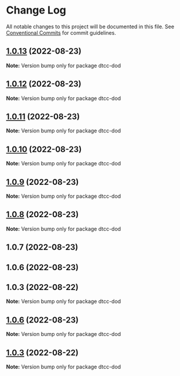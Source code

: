 # Change Log

All notable changes to this project will be documented in this file.
See [Conventional Commits](https://conventionalcommits.org) for commit guidelines.

## [1.0.13](https://github.com/paramountric/digitaltwincityviewer/compare/dtcc-dod@1.0.12...dtcc-dod@1.0.13) (2022-08-23)

**Note:** Version bump only for package dtcc-dod





## [1.0.12](https://github.com/paramountric/digitaltwincityviewer/compare/dtcc-dod@1.0.11...dtcc-dod@1.0.12) (2022-08-23)

**Note:** Version bump only for package dtcc-dod





## [1.0.11](https://github.com/paramountric/digitaltwincityviewer/compare/dtcc-dod@1.0.10...dtcc-dod@1.0.11) (2022-08-23)

**Note:** Version bump only for package dtcc-dod





## [1.0.10](https://github.com/paramountric/digitaltwincityviewer/compare/dtcc-dod@1.0.9...dtcc-dod@1.0.10) (2022-08-23)

**Note:** Version bump only for package dtcc-dod





## [1.0.9](https://github.com/paramountric/digitaltwincityviewer/compare/dtcc-dod@1.0.8...dtcc-dod@1.0.9) (2022-08-23)

**Note:** Version bump only for package dtcc-dod





## [1.0.8](https://github.com/paramountric/digitaltwincityviewer/compare/dtcc-dod@1.0.7...dtcc-dod@1.0.8) (2022-08-23)

**Note:** Version bump only for package dtcc-dod





## 1.0.7 (2022-08-23)



## 1.0.6 (2022-08-23)



## 1.0.3 (2022-08-22)

**Note:** Version bump only for package dtcc-dod





## [1.0.6](https://github.com/paramountric/digitaltwincityviewer/compare/v1.0.5...v1.0.6) (2022-08-23)

**Note:** Version bump only for package dtcc-dod





## [1.0.3](https://github.com/paramountric/digitaltwincityviewer/compare/v1.0.2...v1.0.3) (2022-08-22)

**Note:** Version bump only for package dtcc-dod
